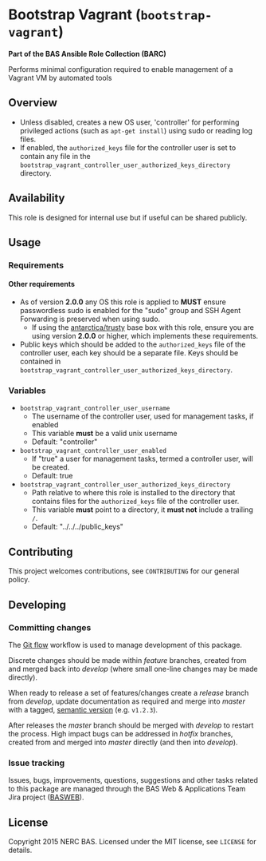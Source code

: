# Bootstrap Vagrant (`bootstrap-vagrant`)

**Part of the BAS Ansible Role Collection (BARC)**

Performs minimal configuration required to enable management of a Vagrant VM by automated tools

## Overview

* Unless disabled, creates a new OS user, 'controller' for performing privileged actions (such as `apt-get install`) using sudo or reading log files. 
* If enabled, the `authorized_keys` file for the controller user is set to contain any file in the `bootstrap_vagrant_controller_user_authorized_keys_directory` directory.

## Availability

This role is designed for internal use but if useful can be shared publicly.

## Usage

### Requirements

#### Other requirements

* As of version **2.0.0** any OS this role is applied to **MUST** ensure passwordless sudo is enabled for the "sudo" group and SSH Agent Forwarding is preserved when using sudo.
    * If using the [antarctica/trusty](https://atlas.hashicorp.com/antarctica/boxes/trusty) base box with this role, ensure you are using version **2.0.0** or higher, which implements these requirements.
* Public keys which should be added to the `authorized_keys` file of the controller user, each key should be a separate file. Keys should be contained in  `bootstrap_vagrant_controller_user_authorized_keys_directory`.

### Variables

* `bootstrap_vagrant_controller_user_username`
	* The username of the controller user, used for management tasks, if enabled
	* This variable **must** be a valid unix username
	* Default: "controller"
* `bootstrap_vagrant_controller_user_enabled`
	* If "true" a user for management tasks, termed a controller user, will be created.
	* Default: true
* `bootstrap_vagrant_controller_user_authorized_keys_directory`
	* Path relative to where this role is installed to the directory that contains files for the `authorized_keys` file of the controller user.
	* This variable **must** point to a directory, it **must not** include a trailing `/`.
	* Default: "../../../public_keys"

## Contributing

This project welcomes contributions, see `CONTRIBUTING` for our general policy.

## Developing

### Committing changes

The [Git flow](https://www.atlassian.com/git/tutorials/comparing-workflows/gitflow-workflow) workflow is used to manage development of this package.

Discrete changes should be made within *feature* branches, created from and merged back into *develop* (where small one-line changes may be made directly).

When ready to release a set of features/changes create a *release* branch from *develop*, update documentation as required and merge into *master* with a tagged, [semantic version](http://semver.org/) (e.g. `v1.2.3`).

After releases the *master* branch should be merged with *develop* to restart the process. High impact bugs can be addressed in *hotfix* branches, created from and merged into *master* directly (and then into *develop*).

### Issue tracking

Issues, bugs, improvements, questions, suggestions and other tasks related to this package are managed through the BAS Web & Applications Team Jira project ([BASWEB](https://jira.ceh.ac.uk/browse/BASWEB)).

## License

Copyright 2015 NERC BAS. Licensed under the MIT license, see `LICENSE` for details.
